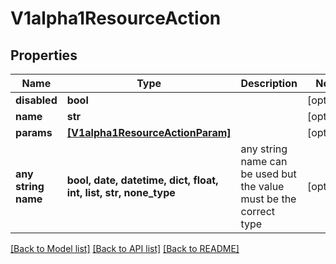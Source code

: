 # V1alpha1ResourceAction


## Properties
Name | Type | Description | Notes
------------ | ------------- | ------------- | -------------
**disabled** | **bool** |  | [optional] 
**name** | **str** |  | [optional] 
**params** | [**[V1alpha1ResourceActionParam]**](V1alpha1ResourceActionParam.md) |  | [optional] 
**any string name** | **bool, date, datetime, dict, float, int, list, str, none_type** | any string name can be used but the value must be the correct type | [optional]

[[Back to Model list]](../README.md#documentation-for-models) [[Back to API list]](../README.md#documentation-for-api-endpoints) [[Back to README]](../README.md)


